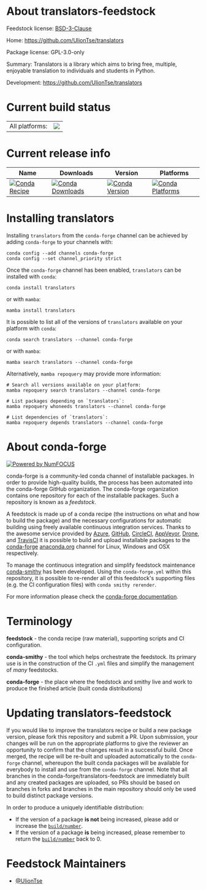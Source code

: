 About translators-feedstock
===========================

Feedstock license: [BSD-3-Clause](https://github.com/conda-forge/translators-feedstock/blob/main/LICENSE.txt)

Home: https://github.com/UlionTse/translators

Package license: GPL-3.0-only

Summary: Translators is a library which aims to bring free, multiple, enjoyable translation to individuals and students in Python.

Development: https://github.com/UlionTse/translators

Current build status
====================


<table><tr><td>All platforms:</td>
    <td>
      <a href="https://dev.azure.com/conda-forge/feedstock-builds/_build/latest?definitionId=17744&branchName=main">
        <img src="https://dev.azure.com/conda-forge/feedstock-builds/_apis/build/status/translators-feedstock?branchName=main">
      </a>
    </td>
  </tr>
</table>

Current release info
====================

| Name | Downloads | Version | Platforms |
| --- | --- | --- | --- |
| [![Conda Recipe](https://img.shields.io/badge/recipe-translators-green.svg)](https://anaconda.org/conda-forge/translators) | [![Conda Downloads](https://img.shields.io/conda/dn/conda-forge/translators.svg)](https://anaconda.org/conda-forge/translators) | [![Conda Version](https://img.shields.io/conda/vn/conda-forge/translators.svg)](https://anaconda.org/conda-forge/translators) | [![Conda Platforms](https://img.shields.io/conda/pn/conda-forge/translators.svg)](https://anaconda.org/conda-forge/translators) |

Installing translators
======================

Installing `translators` from the `conda-forge` channel can be achieved by adding `conda-forge` to your channels with:

```
conda config --add channels conda-forge
conda config --set channel_priority strict
```

Once the `conda-forge` channel has been enabled, `translators` can be installed with `conda`:

```
conda install translators
```

or with `mamba`:

```
mamba install translators
```

It is possible to list all of the versions of `translators` available on your platform with `conda`:

```
conda search translators --channel conda-forge
```

or with `mamba`:

```
mamba search translators --channel conda-forge
```

Alternatively, `mamba repoquery` may provide more information:

```
# Search all versions available on your platform:
mamba repoquery search translators --channel conda-forge

# List packages depending on `translators`:
mamba repoquery whoneeds translators --channel conda-forge

# List dependencies of `translators`:
mamba repoquery depends translators --channel conda-forge
```


About conda-forge
=================

[![Powered by
NumFOCUS](https://img.shields.io/badge/powered%20by-NumFOCUS-orange.svg?style=flat&colorA=E1523D&colorB=007D8A)](https://numfocus.org)

conda-forge is a community-led conda channel of installable packages.
In order to provide high-quality builds, the process has been automated into the
conda-forge GitHub organization. The conda-forge organization contains one repository
for each of the installable packages. Such a repository is known as a *feedstock*.

A feedstock is made up of a conda recipe (the instructions on what and how to build
the package) and the necessary configurations for automatic building using freely
available continuous integration services. Thanks to the awesome service provided by
[Azure](https://azure.microsoft.com/en-us/services/devops/), [GitHub](https://github.com/),
[CircleCI](https://circleci.com/), [AppVeyor](https://www.appveyor.com/),
[Drone](https://cloud.drone.io/welcome), and [TravisCI](https://travis-ci.com/)
it is possible to build and upload installable packages to the
[conda-forge](https://anaconda.org/conda-forge) [anaconda.org](https://anaconda.org/)
channel for Linux, Windows and OSX respectively.

To manage the continuous integration and simplify feedstock maintenance
[conda-smithy](https://github.com/conda-forge/conda-smithy) has been developed.
Using the ``conda-forge.yml`` within this repository, it is possible to re-render all of
this feedstock's supporting files (e.g. the CI configuration files) with ``conda smithy rerender``.

For more information please check the [conda-forge documentation](https://conda-forge.org/docs/).

Terminology
===========

**feedstock** - the conda recipe (raw material), supporting scripts and CI configuration.

**conda-smithy** - the tool which helps orchestrate the feedstock.
                   Its primary use is in the construction of the CI ``.yml`` files
                   and simplify the management of *many* feedstocks.

**conda-forge** - the place where the feedstock and smithy live and work to
                  produce the finished article (built conda distributions)


Updating translators-feedstock
==============================

If you would like to improve the translators recipe or build a new
package version, please fork this repository and submit a PR. Upon submission,
your changes will be run on the appropriate platforms to give the reviewer an
opportunity to confirm that the changes result in a successful build. Once
merged, the recipe will be re-built and uploaded automatically to the
`conda-forge` channel, whereupon the built conda packages will be available for
everybody to install and use from the `conda-forge` channel.
Note that all branches in the conda-forge/translators-feedstock are
immediately built and any created packages are uploaded, so PRs should be based
on branches in forks and branches in the main repository should only be used to
build distinct package versions.

In order to produce a uniquely identifiable distribution:
 * If the version of a package **is not** being increased, please add or increase
   the [``build/number``](https://docs.conda.io/projects/conda-build/en/latest/resources/define-metadata.html#build-number-and-string).
 * If the version of a package **is** being increased, please remember to return
   the [``build/number``](https://docs.conda.io/projects/conda-build/en/latest/resources/define-metadata.html#build-number-and-string)
   back to 0.

Feedstock Maintainers
=====================

* [@UlionTse](https://github.com/UlionTse/)

